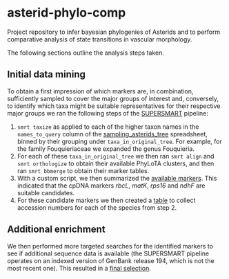 # asterid-phylo-comp
Project repository to infer bayesian phylogenies of Asterids and to perform 
comparative analysis of state transitions in vascular morphology.

The following sections outline the analysis steps taken.

## Initial data mining
To obtain a first impression of which markers are, in combination, sufficiently 
sampled to cover the major groups of interest and, conversely, to identify which
taxa might be suitable representatives for their respective major groups we ran
the following steps of the [SUPERSMART](http://www.supersmart-project.org) pipeline:

1. `smrt taxize` as applied to each of the higher taxon names in the `names_to_query`
   column of the [sampling_asterids_tree](data/taxa/sample_asterids_tree.tsv) spreadsheet,
   binned by their grouping under `taxa_in_original_tree`. For example, for the family
   Fouquieriaceae we expanded the genus Fouquieria.
2. For each of these `taxa_in_original_tree` we then ran `smrt align` and `smrt orthologize`
   to obtain their available PhyLoTA clusters, and then ran `smrt bbmerge` to obtain their
   marker tables.
3. With a custom script, we then summarized the [available markers](data/markers/markers.tsv).
   This indicated that the cpDNA markers _rbcL_, _matK_, _rps16_ and _ndhF_ are suitable
   candidates.
4. For these candidate markers we then created a [table](data/markers/taxa.tsv) to collect 
   accession numbers for each of the species from step 2.
   
## Additional enrichment
We then performed more targeted searches for the identified markers to see if additional
sequence data is available (the SUPERSMART pipeline operates on an indexed version of
GenBank release 194, which is not the most recent one). This resulted in a
[final selection](data/enriched/final_selection_table_asterids.tsv).
